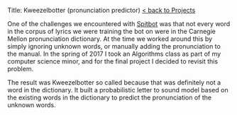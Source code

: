 Title: Kweezelbotter (pronunciation predictor)
[< back to Projects]({filename}../projects.md)

One of the challenges we encountered with [Spitbot]({filename}../projects/jeezy.md) was that not every word in the corpus of lyrics we were training the bot on were in the Carnegie Mellon pronunciation dictionary.  At the time we worked around this by simply ignoring unknown words, or manually adding the pronunciation to the manual.
In the spring of 2017 I took an Algorithms class as part of my computer science minor, and for the final project I decided to revisit this problem.

The result was Kweezelbotter so called because that was definitely not a word in the dictionary.  It built a probabilistic letter to sound model based on the existing words in the dictionary to predict the pronunciation of the unknown words.

